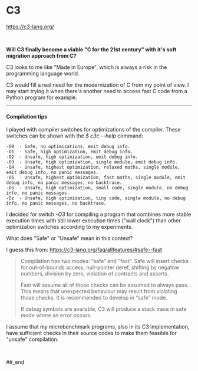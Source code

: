 # C3

https://c3-lang.org/

<br/>

**Will C3 finally become a viable "C for the 21st century" with it's soft migration approach from C?**

C3 looks to me like "Made in Europe", which is always a risk in the programming language world.

C3 would fill a real need for the modernization of C from my point of view. I may start trying it when there's another need to access fast C code from a Python program for
example.

---

#### Compilation tips

I played with compiler switches for optimizations of the compiler. These switches can be shown with the _$ c3c --help_ command:

```
-O0  - Safe, no optimizations, emit debug info.
-O1  - Safe, high optimization, emit debug info.
-O2  - Unsafe, high optimization, emit debug info.
-O3  - Unsafe, high optimization, single module, emit debug info.
-O4  - Unsafe, highest optimization, relaxed maths, single module, emit debug info, no panic messages.
-O5  - Unsafe, highest optimization, fast maths, single module, emit debug info, no panic messages, no backtrace.
-Os  - Unsafe, high optimization, small code, single module, no debug info, no panic messages.
-Oz  - Unsafe, high optimization, tiny code, single module, no debug info, no panic messages, no backtrace.
```

I decided for switch _-O3_ for compiling a program that combines more stable execution times with still lower execution times ("wall clock") than other optimization switches according to my experiments.

What does "Safe" or "Unsafe" mean in this context?

I guess this from: https://c3-lang.org/faq/allfeatures/#safe--fast

> Compilation has two modes: “safe” and “fast”. Safe will insert checks for out-of-bounds access, null-pointer deref, shifting by negative numbers, division by zero, violation of contracts and asserts.
> 
> Fast will assume all of those checks can be assumed to always pass. This means that unexpected behaviour may result from violating those checks. It is recommended to develop in “safe” mode.
> 
> If debug symbols are available, C3 will produce a stack trace in safe mode where an error occurs.

I assume that my microbenchmark programs, also in its C3 implementation, have sufficient checks in their source codes to make them feasible for "unsafe" compilation.

<br/>

##_end
